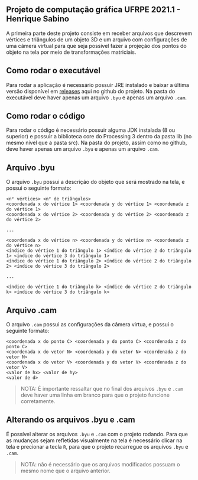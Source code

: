 ## Projeto de computação gráfica UFRPE 2021.1 - Henrique Sabino

A primeira parte deste projeto consiste em receber arquivos que descrevem vértices e triângulos de um objeto 3D e um arquivo com configurações de uma câmera virtual para que seja possível fazer a projeção dos pontos do objeto na tela por meio de transformações matriciais.
## Como rodar o executável

Para rodar a aplicação é necessário possuir JRE instalado e baixar a última versão disponível em [releases](https://github.com/HenriqueSabino/ComputacaoGrafica_Projeto/releases) aqui no github do projeto. Na pasta do executável deve haver apenas um arquivo `.byu` e apenas um arquivo `.cam`.

## Como rodar o código

Para rodar o código é necessário possuir alguma JDK instalada (8 ou superior) e possuir a biblioteca core do Processing 3 dentro da pasta lib (no mesmo nível que a pasta src). Na pasta do projeto, assim como no github, deve haver apenas um arquivo `.byu` e apenas um arquivo `.cam`.

## Arquivo .byu

O arquivo `.byu` possui a descrição do objeto que será mostrado na tela, e possui o seguinte formato:

```
<n° vértices> <n° de triângulos>
<coordenada x do vértice 1> <coordenada y do vértice 1> <coordenada z do vértice 1>
<coordenada x do vértice 2> <coordenada y do vértice 2> <coordenada z do vértice 2>

...

<coordenada x do vértice n> <coordenada y do vértice n> <coordenada z do vértice n>
<índice do vértice 1 do triângulo 1> <índice do vértice 2 do triângulo 1> <índice do vértice 3 do triângulo 1>
<índice do vértice 1 do triângulo 2> <índice do vértice 2 do triângulo 2> <índice do vértice 3 do triângulo 2>

...

<índice do vértice 1 do triângulo k> <índice do vértice 2 do triângulo k> <índice do vértice 3 do triângulo k>
```

## Arquivo .cam

O arquivo `.cam` possui as configurações da câmera virtua, e possui o seguinte formato:

```
<coordenada x do ponto C> <coordenada y do ponto C> <coordenada z do ponto C>
<coordenada x do vetor N> <coordenada y do vetor N> <coordenada z do vetor N>
<coordenada x do vetor V> <coordenada y do vetor V> <coordenada z do vetor V>
<valor de hx> <valor de hy>
<valor de d>
```

> NOTA: É importante ressaltar que no final dos arquivos `.byu` e `.cam` deve haver uma linha em branco para que o projeto funcione corretamente.

## Alterando os arquivos .byu e .cam

É possível alterar os arquivos `.byu` e `.cam` com o projeto rodando. Para que as mudanças sejam refletidas visualmente na tela é necessário clicar na tela e precionar a tecla `R`, para que o projeto recarregue os arquivos `.byu` e `.cam`.
> NOTA: não é necessário que os arquivos modificados possuam o mesmo nome que o arquivo anterior.
